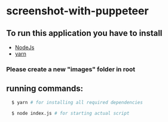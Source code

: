 # screenshot-with-puppeteer

## To run this application you have to install
  - [NodeJs](https://nodejs.org/en/)
  - [yarn](https://yarnpkg.com/lang/en/)
  
### Please create a new "images" folder in root

## running commands:
  ```sh
    $ yarn # for installing all required dependencies
  ``` 
  ```sh
    $ node index.js # for starting actual script
  ```
